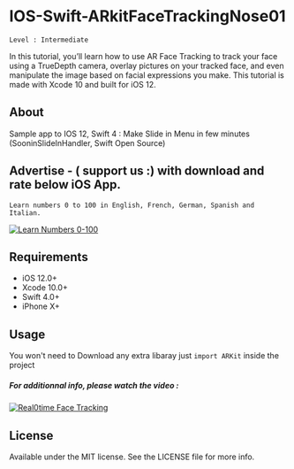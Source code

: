 # IOS-Swift-ARkitFaceTrackingNose01
``` Level : Intermediate ```

In this tutorial, you’ll learn how to use AR Face Tracking to track your face using a TrueDepth camera, overlay pictures on your tracked face, and even manipulate the image based on facial expressions you make. This tutorial is made with Xcode 10 and built for iOS 12.

## About

Sample app to IOS 12, Swift 4 : Make Slide in Menu in few minutes (SooninSlideInHandler, Swift Open Source) 

## Advertise - ( support us :) with download and rate below iOS App.
``` Learn numbers 0 to 100 in English, French, German, Spanish and Italian. ```

[![Learn Numbers 0-100](https://is5-ssl.mzstatic.com/image/thumb/Purple113/v4/3e/5c/fb/3e5cfbd8-5ba4-75ab-422b-63ea6a96249a/AppIcon-0-1x_U007emarketing-0-0-GLES2_U002c0-512MB-sRGB-0-0-0-85-220-0-0-0-7.png/230x0w.png)](https://apps.apple.com/us/app/learn-numbers-0-100/id1491301086#?platform=iphone)

## Requirements

- iOS 12.0+
- Xcode 10.0+
- Swift 4.0+
- iPhone X+

## Usage

You won't need to Download any extra libaray just ```import ARKit``` inside the project 

##### For additionnal info, please watch the video : 
[![Real0time Face Tracking](https://img.youtube.com/vi/2CQDV2SOyOo/hqdefault.jpg)](https://youtu.be/2CQDV2SOyOo)

## License

Available under the MIT license. See the LICENSE file for more info.
